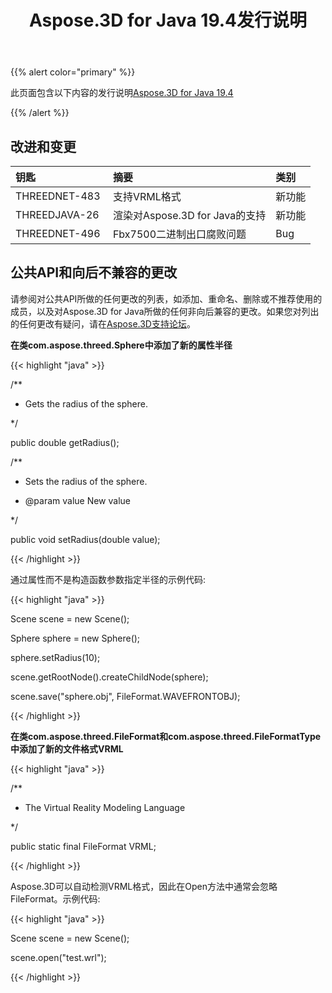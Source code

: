 ﻿---
title: Aspose.3D for Java 19.4发行说明
type: docs
weight: 90
url: /zh/java/aspose-3d-for-java-19-4-release-notes/
---
{{% alert color="primary" %}} 

此页面包含以下内容的发行说明[Aspose.3D for Java 19.4](https://repository.aspose.com/webapp/#/artifacts/browse/tree/General/repo/com/aspose/aspose-3d/19.4)

{{% /alert %}} 
## **改进和变更**

|**钥匙**|**摘要**|**类别**|
|:- |:- |:- |
|THREEDNET-483 |支持VRML格式|新功能|
|THREEDJAVA-26|渲染对Aspose.3D for Java的支持|新功能|
|THREEDNET-496 |Fbx7500二进制出口腐败问题|Bug|

## **公共API和向后不兼容的更改**

请参阅对公共API所做的任何更改的列表，如添加、重命名、删除或不推荐使用的成员，以及对Aspose.3D for Java所做的任何非向后兼容的更改。如果您对列出的任何更改有疑问，请在[Aspose.3D支持论坛](https://forum.aspose.com/c/3d)。

**在类com.aspose.threed.Sphere中添加了新的属性半径**

{{< highlight "java" >}}

 /**

 * Gets the radius of the sphere.

 */

public double getRadius();

/**

 * Sets the radius of the sphere.

 * @param value New value

 */

public void setRadius(double value);

{{< /highlight >}}

通过属性而不是构造函数参数指定半径的示例代码:

{{< highlight "java" >}}

 Scene scene = new Scene();

Sphere sphere = new Sphere();

sphere.setRadius(10);

scene.getRootNode().createChildNode(sphere);

scene.save("sphere.obj", FileFormat.WAVEFRONTOBJ);

{{< /highlight >}}

**在类com.aspose.threed.FileFormat和com.aspose.threed.FileFormatType中添加了新的文件格式VRML**

{{< highlight "java" >}}

 /**

 * The Virtual Reality Modeling Language

 */

public static final FileFormat VRML;

{{< /highlight >}}

Aspose.3D可以自动检测VRML格式，因此在Open方法中通常会忽略FileFormat。示例代码:

{{< highlight "java" >}}

 Scene scene = new Scene();

scene.open("test.wrl");

{{< /highlight >}}
